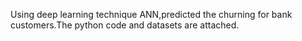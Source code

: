 Using deep learning technique ANN,predicted the churning for bank customers.The python code and datasets are attached.
